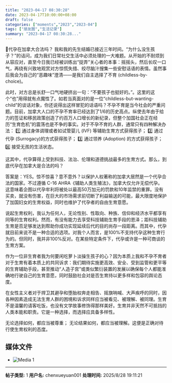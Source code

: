 ```yaml
---
title: "2023-04-17 08:30:28"
date: 2023-04-17T10:00:00+08:00
draft: false
categories: ["moments","2023","2023-04"]
tags: ["朋友圈","生活记录"]
summary: "2023-04-17 08:30:28..."
---
```


🫄代孕在加拿大合法吗？
​
​我和我的先生结婚已接近三年时间。“为什么没生孩子？”的诘问，成为我们日常社交生活中必须处理的一大难题。从开始的不耐烦到从容应对，直至今日我已经被训练出“捉弄”关心者的本事：摇摇头，然后长叹一口气，再绕有兴致地观赏对方惊慌失措、绞尽脑汁搜集一些安慰话语的表情。虽然事后我会为自己的“恶趣味”澄清——是我们自主选择了不育 (childless-by-choice)。

此时，对方总是长舒一口气地硬挤出一句：“不要孩子也挺好的。”。这里的这个“也”用得就有点魔性了。如若当真面对的是一位“childless-but-wanting-child”的谈话对象，你还说得出这样冒犯的话语吗？
​
​不孕不育是当今社会的严重问题。目前，加拿大人口的不孕不育率已经达到了1/6的历史高点。纵使去年由于给力的签证和移民政策创造了约百万人口增长的新纪录，但整个加国社会正在经历“生育危机”的震荡也是不争的事实。
​
​对于不孕不育的人群，通常只有四种解决办法：
​1️⃣ 通过身体调理或者如试管婴儿 (IVF) 等辅助生育方式获得孩子；
​2️⃣ 通过代孕 (Surrogacy)的方式获得孩子；
3️⃣ 通过领养 (Adoption) 的方式获得孩子；
4️⃣ 接受无孩的生活状态。

这其中，代孕算得上受到科技、法治、伦理和道德挑战最多的生育方式。那么，到底代孕在加拿大是合法的吗？

答案是：YES。惊不惊喜？意不意外？以保护人权著称的加拿大居然是一个代孕合法的国家。不过遵循 C-16 AHRA《辅助人类生殖法》，加拿大仅允许无偿代孕。这意味着企图以代孕牟利将被处以最高50万加元的罚款和10年监禁的重罪。没有买卖，就没有伤害，在巨大的市场需求前切断了利益输送的可能，最大限度地保护了加国妇女的生育权益，同时也维护了代孕者的自由生育意愿。

说起生育权利，我认为任何人，无论性别、性取向、种族、信仰和经济水平都享有同等的生育权利。然而，有没有能力去享受科技辅助生育手段的恩泽；距科技辅助生育是否足够发达到帮助你成功实现延续后代的目的尚存一段距离。而其中，代孕就目前来说不是一种合适的选项。对我个人而言，是100%不支持代孕这种生育行为的。但同时，我并非100%反对。在某些特定条件下，代孕或许是一种可商谈的生育方案。

作为一位非生育者我为何要闲吃萝卜淡操生孩子的心？因为本质上我和不孕不育者对于生育有着本质上的共同诉求：我们期待实施更高效、安全、受到监管和更平等的生育辅助手段，甚至推动“人造子宫”或类似繁衍装置的发展以确保每个人都能准确地行驶自己的生育意愿，同时鼓励社会对是否生育持以更多样和包容的舆论态度。

在女性主义者对于捍卫其避孕和堕胎权奔走相告、摇旗呐喊、大声疾呼的同时，因各种因素造成无法生育人群的困境和诉求同样应当被看见、被理解、被同理。生育不是温馨的请客吃饭，也没有文学故事修饰得那样美好。生育并非天然不可抵挡的人类本能和职责。它是一种选择，而选择应具备多样性。

无论选择如何，都应当被尊重；
​无论结果如何，都应当被理解。
​这便是正确对待行使生育权利的态度。

## 媒体文件

- ![Media 1](/Moments/photos/2023-04-17/202304170830280.jpg)

---

**帖子类型:** 1
**用户名:** chenxueyuan001
**处理时间:** 2025/8/28 19:11:21